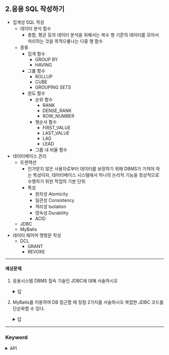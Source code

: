 ## 2.응용 SQL 작성하기
- 집계성 SQL 작성
  - 데이터 분석 함수
    - 총합, 평균 등의 데이터 분석을 위해서는 복수 행 기준의 데이터를 모아서 처리하는 것을 목적으롷나는 다중 행 함수
  - 종류
    - 집계 함수
      - GROUP BY
      - HAVING
    - 그룹 함수
      - ROLLUP
      - CUBE
      - GROUPING SETS
    - 윈도 함수
      - 순위 함수
        - RANK
        - DENSE_RANK
        - ROW_NUMBER
      - 행순서 함수
        - FIRST_VALUE
        - LAST_VALUE
        - LAG
        - LEAD
      - 그룹 내 비율 함수
- 데이터베이스 관리
  - 트랜잭션
    - 인가받지 않은 사용자로부터 데이터를 보장하기 위해 DBMS가 가져야 하는 특성이자, 데이터베이스 시스템에서 하나의 논리적 기능을 정상적으로 수행하기 위한 작업의 기본 단위
    - 특성
      - 원자성 Atomicity
      - 일관성 Consistency
      - 격리성 Isolation
      - 영속성 Durability
      - ACID
  - JDBC
  - MyBatis
- 데이터 제어어 명령문 작성
  - DCL
    - GRANT
    - REVOKE
---
#### 예상문제
1. 응용시스템 DBMS 접속 기술인 JDBC에 대해 서술하시오
    <details>
        <summary>답</summary>
        자바 언어를 이용하여 개발하며, SQL을 사용하여 DBMS에 질의하고 데이터를 조작하는 API를 제공하는 기술이다.
    </details>
2. MyBatis를 이용하여 DB 접근할 때 장점 2가지를 서술하시오
    복잡한 JDBC 코드를 단순화할 수 있다.
    <details>
        <summary>답</summary>
        
    </details>
---
### Keyword
<details>
    <summary>API</summary>
    애플리케이션을 만들기 위한 하위 함수, 프로토콜, 도구들의 집합으로 명확하게 정의된 다양한 컴포넌트 간의 통신 방법
</details>


